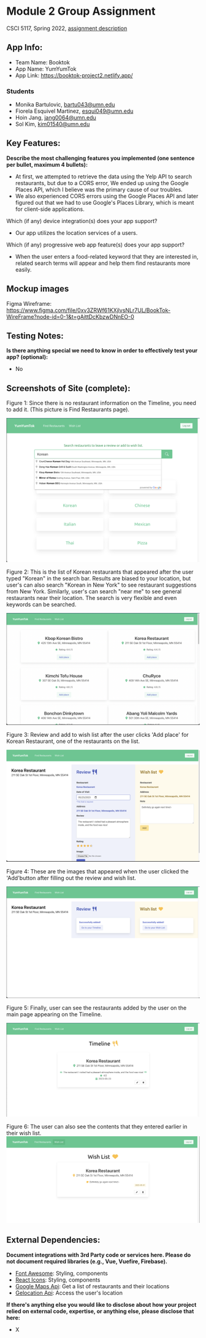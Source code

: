 # Module 2 Group Assignment

CSCI 5117, Spring 2022, [assignment description](https://canvas.umn.edu/courses/355584/pages/project-2)

## App Info:

* Team Name: Booktok
* App Name: YumYumTok
* App Link: <https://booktok-project2.netlify.app/>

### Students

* Monika Bartulovic, bartu043@umn.edu
* Fiorela Esquivel Martinez, esqui049@umn.edu
* Hoin Jang, jang0064@umn.edu
* Sol Kim, kim01540@umn.edu


## Key Features:

**Describe the most challenging features you implemented
(one sentence per bullet, maximum 4 bullets):**

* At first, we attempted to retrieve the data using the Yelp API to search restaurants, but due to a CORS error, We ended up using the Google Places API, which I believe was the primary cause of our troubles.
* We also experienced CORS errors using the Google Places API and later figured out that we had to use Google's Places Library, which is meant for client-side applications.

Which (if any) device integration(s) does your app support?

* Our app utilizes the location services of a users.

Which (if any) progressive web app feature(s) does your app support?

* When the user enters a food-related keyword that they are interested in, related search terms will appear and help them find restaurants more easily.



## Mockup images

Figma Wireframe: https://www.figma.com/file/0xv3ZRWf61KXjlvsNLr7UL/BookTok-WireFrame?node-id=0-1&t=gAittDcKbzwDNnEO-0


## Testing Notes:

**Is there anything special we need to know in order to effectively test your app? (optional):**

* No

## Screenshots of Site (complete):
Figure 1: Since there is no restaurant information on the Timeline, you need to add it. (This picture is Find Restaurants page).

![](/nextjs-starter/static/FindRestaurants.jpeg)

Figure 2: This is the list of Korean restaurants that appeared after the user typed "Korean" in the search bar. Results are biased to your location, 
but user's can also search "Korean in New York" to see restaurant suggestions from New York. Similarly, user's can search "near me" to see general 
restaurants near their location. The search is very flexible and even keywords can be searched. 

![](/nextjs-starter/static/RestaurantLists.jpeg)

Figure 3: Review and add to wish list after the user clicks 'Add place' for Korean Restaurant, one of the restaurants on the list.

![](/nextjs-starter/static/Review.jpeg)

Figure 4: These are the images that appeared when the user clicked the 'Add'button after filling out the review and wish list.

![](/nextjs-starter/static/AfterClicking.jpeg)

Figure 5: Finally, user can see the restaurants added by the user on the main page appearing on the Timeline. 

![](/nextjs-starter/static/Timeline.jpeg)

Figure 6: The user can also see the contents that they entered earlier in their wish list.
![](/nextjs-starter/static/WishList.jpeg)





## External Dependencies:

**Document integrations with 3rd Party code or services here.
Please do not document required libraries (e.g., Vue, Vuefire, Firebase).**

* [Font Awesome](https://fontawesome.com/): Styling, components
* [React Icons](https://react-icons.github.io/react-icons/): Styling, components
* [Google Maps Api](https://mapsplatform.google.com/?utm_source=search&utm_medium=googleads&utm_campaign=brand_core_exa_desk_mobile_us&gad=1&gclid=CjwKCAjwxr2iBhBJEiwAdXECw1nmUt1ONu7nYh5VrzdUvheIJCWWHBWV8rhHddX-VLNrBN4z8qG5oRoCPV8QAvD_BwE&gclsrc=aw.ds): Get a list of restaurants and their locations
* [Gelocation Api](https://developer.mozilla.org/en-US/docs/Web/API/Geolocation_API): Access the user's location

**If there's anything else you would like to disclose about how your project
relied on external code, expertise, or anything else, please disclose that
here:**

* X
